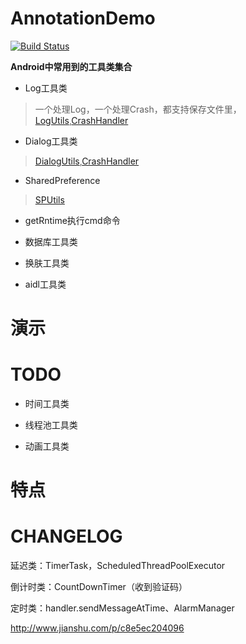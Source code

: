 # AnnotationDemo

[![Build Status](https://travis-ci.org/meolu/walle-web.svg?branch=master)](https://travis-ci.org/meolu/walle-web)

**Android中常用到的工具类集合**

- Log工具类

>一个处理Log，一个处理Crash，都支持保存文件里，[LogUtils](./app/src/main/java/io/github/stuhua/utils/LogUtils.java),[CrashHandler](./app/src/main/java/io/github/stuhua/utils/CrashHandler.java)

- Dialog工具类

>[DialogUtils](./app/src/main/java/io/github/stuhua/utils/LogUtils.java),[CrashHandler](./app/src/main/java/io/github/stuhua/utils/DialogUtils.java)

- SharedPreference

>[SPUtils](./app/src/main/java/io/github/stuhua/utils/SPUtils.java)

- getRntime执行cmd命令

- 数据库工具类

- 换肤工具类

- aidl工具类 

# 演示

# TODO

- 时间工具类

- 线程池工具类

- 动画工具类

# 特点

# CHANGELOG

延迟类：TimerTask，ScheduledThreadPoolExecutor

倒计时类：CountDownTimer（收到验证码）

定时类：handler.sendMessageAtTime、AlarmManager

http://www.jianshu.com/p/c8e5ec204096






